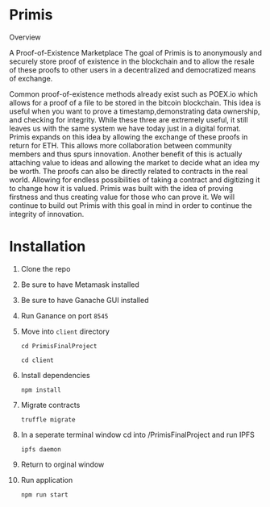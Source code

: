# Primis

Overview

A Proof-of-Existence Marketplace
The goal of Primis is to anonymously and securely store proof of existence in the blockchain and to allow the resale of these proofs to other users in a decentralized and democratized means of exchange.


Common proof-of-existence methods already exist such as POEX.io which allows for a proof of a file to be stored in the bitcoin blockchain. This idea is useful when you want to prove a timestamp,demonstrating data ownership, and checking for integrity. While these three are extremely useful, it still leaves us with the same system we have today just in a digital format. Primis expands on this idea by allowing the exchange of these proofs in return for ETH. This allows more collaboration between community members and thus spurs innovation. Another benefit of this is actually attaching value to ideas and allowing the market to decide what an idea my be worth. The proofs can also be directly related to contracts in the real world. Allowing for endless possibilities of taking a contract and digitizing it to change how it is valued. Primis was built with the idea of proving firstness and thus creating value for those who can prove it. We will continue to build out Primis with this goal in mind in order to continue the integrity of innovation. 


# Installation

1. Clone the repo

2. Be sure to have Metamask installed

3. Be sure to have Ganache GUI installed

4. Run Ganance on port `8545`

5. Move into `client` directory

      `cd PrimisFinalProject`
      
      `cd client`

5. Install dependencies

      `npm install`
      

6. Migrate contracts

      `truffle migrate`
      
7. In a seperate terminal window cd into /PrimisFinalProject and run IPFS

      `ipfs daemon`

8. Return to orginal window

7. Run application

      `npm run start`


